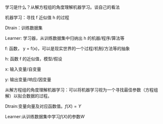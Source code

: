 学习是什么？从解方程组的角度理解机器学习。谈自己的看法

机器学习：寻找 f 近似值 h 的过程

Dtrain：训练数据集

Learner: 学习器，从训练数据集中归纳出 h 的机器/程序/算法等

f: 函数， y = f(x)，可以是现实世界的一个过程/机制/方法等的抽象

h: 函数 f 的近似值，模型/假设

x: 输入变量/自变量

y: 输出变量/响应/因变量

从解方程组的角度理解机器学习：可以将机器学习视为一个寻找最佳参数（方程组解）以拟合数据的过程。

Dtrain:变量向量及对应函数值。$f(X)=Y$

Learner:从训练数据集中学习$f(X)$的参数$W$
